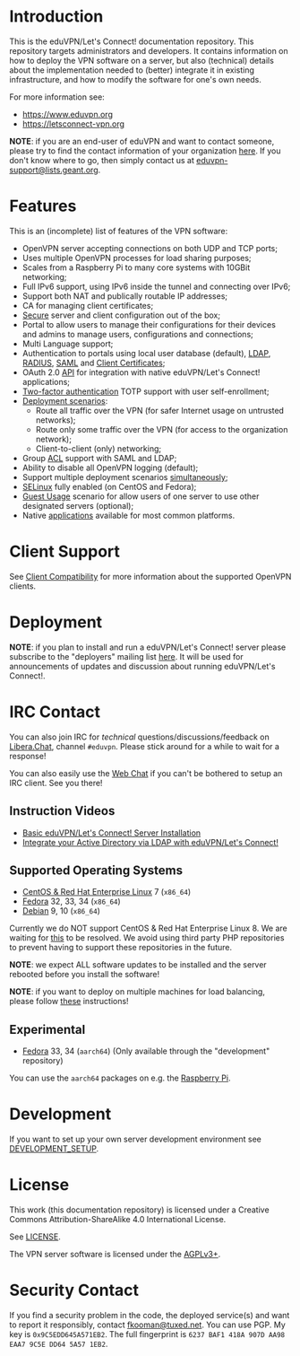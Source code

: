 # Introduction

This is the eduVPN/Let's Connect! documentation repository. This repository 
targets administrators and developers. It contains information on how to deploy 
the VPN software on a server, but also (technical) details about the 
implementation needed to (better) integrate it in existing infrastructure, and 
how to modify the software for one's own needs.

For more information see:

- https://www.eduvpn.org
- https://letsconnect-vpn.org

**NOTE**: if you are an end-user of eduVPN and want to contact someone, please
try to find the contact information of your organization 
[here](https://status.eduvpn.org/). If you don't know where to go, then simply
contact us at 
[eduvpn-support@lists.geant.org](mailto:eduvpn-support@lists.geant.org).

# Features

This is an (incomplete) list of features of the VPN software:

- OpenVPN server accepting connections on both UDP and TCP ports;
- Uses multiple OpenVPN processes for load sharing purposes;
- Scales from a Raspberry Pi to many core systems with 10GBit networking;
- Full IPv6 support, using IPv6 inside the tunnel and connecting over IPv6;
- Support both NAT and publically routable IP addresses;
- CA for managing client certificates;
- [Secure](SECURITY.md) server and client configuration out of the box;
- Portal to allow users to manage their configurations for their 
  devices and admins to manage users, configurations and connections;
- Multi Language support;
- Authentication to portals using local user database (default), 
  [LDAP](LDAP.md), [RADIUS](RADIUS.md), [SAML](SAML.md) and 
  [Client Certificates](CLIENT_CERT_AUTH.md);
- OAuth 2.0 [API](API.md) for integration with native eduVPN/Let's Connect! 
  applications;
- [Two-factor authentication](2FA.md) TOTP support with user self-enrollment;
- [Deployment scenarios](PROFILE_CONFIG.md):
  - Route all traffic over the VPN (for safer Internet usage on untrusted 
    networks);
  - Route only some traffic over the VPN (for access to the organization 
    network);
  - Client-to-client (only) networking;
- Group [ACL](ACL.md) support with SAML and LDAP;
- Ability to disable all OpenVPN logging (default);
- Support multiple deployment scenarios [simultaneously](MULTI_PROFILE.md);
- [SELinux](SELINUX.md) fully enabled (on CentOS and Fedora);
- [Guest Usage](GUEST_USAGE.md) scenario for allow users of one server to use 
  other designated servers (optional);
- Native [applications](CLIENT_COMPAT.md) available for most common platforms.

# Client Support

See [Client Compatibility](CLIENT_COMPAT.md) for more information about the 
supported OpenVPN clients.

# Deployment

**NOTE**: if you plan to install and run a eduVPN/Let's Connect! server please 
subscribe to the "deployers" mailing list 
[here](https://list.surfnet.nl/mailman/listinfo/eduvpn-deploy). It will be used 
for announcements of updates and discussion about running 
eduVPN/Let's Connect!.

# IRC Contact

You can also join IRC for _technical_ questions/discussions/feedback on 
[Libera.Chat](https://libera.chat/), channel `#eduvpn`. Please stick around for 
a while to wait for a response!

You can also easily use the [Web Chat](https://web.libera.chat/#eduvpn) if you 
can't be bothered to setup an IRC client. See you there!

## Instruction Videos

- [Basic eduVPN/Let's Connect! Server Installation](https://www.youtube.com/watch?v=yBItHovq4AU)
- [Integrate your Active Directory via LDAP with eduVPN/Let's Connect!](https://www.youtube.com/watch?v=qwf0RZ8YK9A)

## Supported Operating Systems

- [CentOS & Red Hat Enterprise Linux](DEPLOY_CENTOS.md) 7 (`x86_64`)
- [Fedora](DEPLOY_FEDORA.md) 32, 33, 34 (`x86_64`)
- [Debian](DEPLOY_DEBIAN.md) 9, 10 (`x86_64`) 

Currently we do NOT support CentOS & Red Hat Enterprise Linux 8. We are waiting 
for [this](https://pagure.io/epel/issue/75) to be resolved. We avoid using 
third party PHP repositories to prevent having to support these repositories
in the future.

**NOTE**: we expect ALL software updates to be installed and the server 
rebooted before you install the software!

**NOTE**: if you want to deploy on multiple machines for load balancing, please 
follow [these](MULTI_NODE.md) instructions!

## Experimental

- [Fedora](DEPLOY_FEDORA.md) 33, 34 (`aarch64`) 
  (Only available through the "development" repository)

You can use the `aarch64` packages on e.g. the [Raspberry Pi](RASPBERRY_PI.md).

# Development

If you want to set up your own server development environment see 
[DEVELOPMENT_SETUP](DEVELOPMENT_SETUP.md).

# License 

This work (this documentation repository) is licensed under a Creative Commons 
Attribution-ShareAlike 4.0 International License.

See [LICENSE](LICENSE).

The VPN server software is licensed under the 
[AGPLv3+](https://www.gnu.org/licenses/agpl-3.0.en.html).

# Security Contact

If you find a security problem in the code, the deployed service(s) and want to
report it responsibly, contact [fkooman@tuxed.net](mailto:fkooman@tuxed.net). 
You can use PGP. My key is `0x9C5EDD645A571EB2`. The full fingerprint is 
`6237 BAF1 418A 907D AA98  EAA7 9C5E DD64 5A57 1EB2`.
